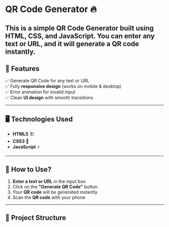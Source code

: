 # QR Code Generator 🔥

This is a **simple QR Code Generator** built using **HTML, CSS, and JavaScript**. You can enter any **text or URL**, and it will generate a **QR code** instantly.
---
## 📌 Features
✅ Generate QR Code for any text or URL  
✅ Fully **responsive design** (works on mobile & desktop)  
✅ Error animation for invalid input  
✅ Clean **UI design** with smooth transitions  

---

## 🖥️ Technologies Used
- **HTML5** 🏗️  
- **CSS3** 🎨  
- **JavaScript** ⚡  

---

## 🎯 How to Use?
1. **Enter a text or URL** in the input box  
2. Click on the **"Generate QR Code"** button  
3. Your **QR code** will be generated instantly  
4. Scan the **QR code** with your phone  

---

## 📂 Project Structure
